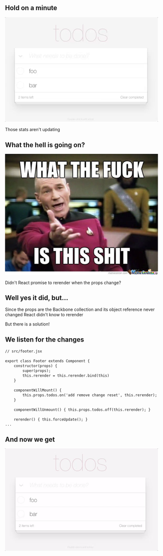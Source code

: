 ## Hold on a minute

![Stats rendered with React](img/stats-jquery-1.gif) <!-- .element: class="fragment" -->

Those stats aren't updating<!-- .element: class="fragment" -->


## What the hell is going on?

![Picard says WTF](img/wtf-picard.jpg)

Didn't React promise to rerender when the props change?


## Well yes it did, but...

Since the props are the Backbone collection and its object reference never changed React didn't know to rerender <!-- .element: class="fragment" -->

But there is a solution! <!-- .element: class="fragment" -->


## We listen for the changes

```
// src/footer.jsx

export class Footer extends Component {
    constructor(props) {
        super(props);
        this.rerender = this.rerender.bind(this)
    }

    componentWillMount() {
        this.props.todos.on('add remove change reset', this.rerender);
    }

    componentWillUnmount() { this.props.todos.off(this.rerender); }

    rerender() { this.forceUpdate(); }
...
```


## And now we get

![Updating stats](img/stats-jquery-2.gif)
